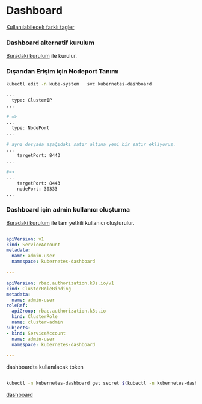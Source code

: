# Dashboard

[Kullanılabilecek farklı tagler](https://github.com/kubernetes-sigs/kubespray/blob/master/docs/ansible.md)

### Dashboard alternatif kurulum

[Buradaki kurulum](https://github.com/kubernetes/dashboard) ile kurulur. 

### Dışarıdan Erişim için Nodeport Tanımı

```sh
kubectl edit -n kube-system   svc kubernetes-dashboard

...
  type: ClusterIP
...

# =>
...
  type: NodePort
... 

# aynı dosyada aşağıdaki satır altına yeni bir satır ekliyoruz.
...
    targetPort: 8443
...

#=>
...
    targetPort: 8443
    nodePort: 30333
...
```
### Dashboard için admin kullanıcı oluşturma

[Buradaki kurulum](https://github.com/kubernetes/dashboard/blob/master/docs/user/access-control/creating-sample-user.md) ile tam yetkili kullanıcı oluşturulur.

```yaml

apiVersion: v1
kind: ServiceAccount
metadata:
  name: admin-user
  namespace: kubernetes-dashboard

---

apiVersion: rbac.authorization.k8s.io/v1
kind: ClusterRoleBinding
metadata:
  name: admin-user
roleRef:
  apiGroup: rbac.authorization.k8s.io
  kind: ClusterRole
  name: cluster-admin
subjects:
- kind: ServiceAccount
  name: admin-user
  namespace: kubernetes-dashboard

--- 

```

dashboardta kullanılacak token

```sh

kubectl -n kubernetes-dashboard get secret $(kubectl -n kubernetes-dashboard get sa/admin-user -o jsonpath="{.secrets[0].name}") -o go-template="{{.data.token | base64decode}}"

```

[dashboard](https://github.com/kubernetes/dashboard/blob/master/docs/images/signin.png)
